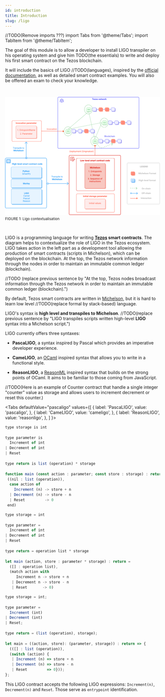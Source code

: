 ```yaml
---
id: introduction
title: Introduction
slug: /ligo
---
```

//TODO(Remove imports ???)
import Tabs from '@theme/Tabs';
import TabItem from '@theme/TabItem';

The goal of this module is to allow a developer to install LIGO transpiler on his operating system 
and give him TODO(the essentials) to write and deploy his first smart contract 
on the Tezos blockchain.

It will include the basics of LIGO //TODO(languages), 
inspired by the [official documentation](https://ligolang.org/docs/language-basics/types), 
as well as detailed smart contract examples. 
You will also be offered an exam to check your knowledge.

<br/>

![](../../static/img/ligo/intro_schema.svg)
<small className="figure">FIGURE 1: Ligo contextualisation </small>

<br/>

LIGO is a programming language for writing **[Tezos](https://tezos.com/) smart contracts**.
The diagram helps to contextualize the role of LIGO in the Tezos ecosystem.
LIGO takes action in the left part as a development tool allowing
the production of smart contracts (scripts in Michelson),
which can be deployed on the blockchain.
At the top, the Tezos network information through the nodes
in order to maintain an immutable common ledger (blockchain).

//TODO (replace previous sentence by "At the top, Tezos nodes broadcast information through the Tezos network in order to maintain an immutable common ledger (blockchain).")



By default, Tezos smart contracts are written in [Michelson](https://opentezos.com/michelson), but it is hard to learn low level //TODO(replace formal by stack-based) language. 

LIGO's syntax is **high level and transpiles to Michelson**.
//TODO(replace previous sentence by "LIGO transpiles scripts  written high-level **LIGO** syntax into a Michelson script.")

LIGO currently offers three syntaxes:

- **PascaLIGO**, a syntax inspired by Pascal which provides an imperative developer experience.

- **CameLIGO**, an [OCaml](https://ocaml.org/) inspired syntax that allows you to write in a functional style.

- **ReasonLIGO**, a [ReasonML](https://reasonml.github.io/) inspired syntax that builds on the strong points of OCaml. It aims to be familiar to those coming from JavaScript.

//TODO(Here is an example of Counter contract that handle a single integer "counter" value as storage and allows users to increment decrement or reset this counter.)


<Tabs
  defaultValue="pascaligo"
  values={[
  { label: 'PascaLIGO', value: 'pascaligo', },
  { label: 'CameLIGO', value: 'cameligo', },
  { label: 'ReasonLIGO', value: 'reasonligo', },
  ]
}>

<TabItem value="pascaligo">

```js
type storage is int

type parameter is
  Increment of int
| Decrement of int
| Reset

type return is list (operation) * storage

function main (const action : parameter; const store : storage) : return is
 ((nil : list (operation)),
  case action of
    Increment (n) -> store + n
  | Decrement (n) -> store - n
  | Reset         -> 0
 end)
```

</TabItem>
<TabItem value="cameligo">

```js
type storage = int

type parameter =
  Increment of int
| Decrement of int
| Reset

type return = operation list * storage

let main (action, store : parameter * storage) : return =
  ([] : operation list),
  (match action with
     Increment n -> store + n
   | Decrement n -> store - n
   | Reset       -> 0)
```

</TabItem>
<TabItem value="reasonligo">

```js
type storage = int;

type parameter =
  Increment (int)
| Decrement (int)
| Reset;

type return = (list (operation), storage);

let main = ((action, store): (parameter, storage)) : return => {
  (([] : list (operation)),
  (switch (action) {
   | Increment (n) => store + n
   | Decrement (n) => store - n
   | Reset         => 0}));
};
```

</TabItem>
</Tabs>

This LIGO contract accepts the following LIGO expressions:
`Increment(n)`, `Decrement(n)` and `Reset`. Those serve as
`entrypoint` identification.
